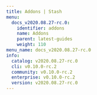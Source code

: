 ```yaml
---
title: Addons | Stash
menu:
  docs_v2020.08.27-rc.0:
    identifier: addons
    name: Addons
    parent: latest-guides
    weight: 110
menu_name: docs_v2020.08.27-rc.0
info:
  catalog: v2020.08.27-rc.0
  cli: v0.10.0-rc.2
  community: v0.10.0-rc.2
  enterprise: v0.10.0-rc.2
  version: v2020.08.27-rc.0
---
```


